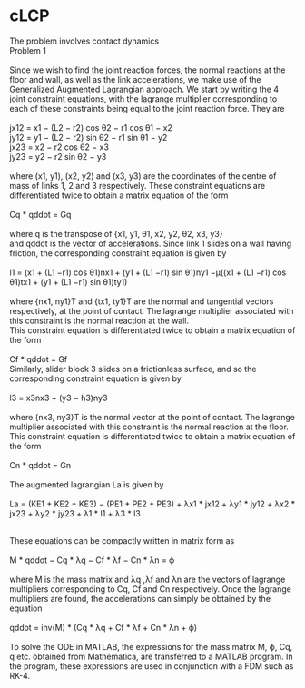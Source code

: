 # cLCP
The problem involves contact dynamics<br />
Problem 1<br />
<br />
Since we wish to find the joint reaction forces, the normal reactions at the floor and wall, as well as the link
accelerations, we make use of the Generalized Augmented Lagrangian approach. We start by writing the 4 joint
constraint equations, with the lagrange multiplier corresponding to each of these constraints being equal to the
joint reaction force. They are <br />
<br />
jx12 = x1 − (L2 − r2) cos θ2 − r1 cos θ1 − x2 <br />
jy12 = y1 − (L2 − r2) sin θ2 − r1 sin θ1 − y2 <br />
jx23 = x2 − r2 cos θ2 − x3 <br />
jy23 = y2 − r2 sin θ2 − y3 <br />
<br />
where (x1, y1), (x2, y2) and (x3, y3) are the coordinates of the centre of mass of links 1, 2 and 3 respectively. These
constraint equations are differentiated twice to obtain a matrix equation of the form <br />
<br />
Cq * qddot = Gq <br />
<br />
where q is the transpose of  {x1, y1, θ1, x2, y2, θ2, x3, y3}<br />
and qddot is the vector of accelerations. Since link 1 slides on a wall having friction, the corresponding constraint
equation is given by <br />
<br />
l1 = (x1 + (L1 −r1) cos θ1)nx1 + (y1 + (L1 −r1) sin θ1)ny1 −μ((x1 + (L1 −r1) cos θ1)tx1 + (y1 + (L1 −r1) sin θ1)ty1) <br />
<br />
where {nx1, ny1}T and {tx1, ty1}T are the normal and tangential vectors respectively, at the point of contact. The
lagrange multiplier associated with this constraint is the normal reaction at the wall. <br />
This constraint equation is differentiated twice to obtain a matrix equation of the form <br />
<br />
Cf * qddot = Gf
<br />
Similarly, slider block 3 slides on a frictionless surface, and so the corresponding constraint equation is given by<br />
<br />
l3 = x3nx3 + (y3 − h3)ny3 <br />
<br />
where {nx3, ny3}T is the normal vector at the point of contact. The lagrange multiplier associated with this
constraint is the normal reaction at the floor. This constraint equation is differentiated twice to obtain a matrix
equation of the form <br />
<br />
Cn * qddot = Gn <br />
<br />
The augmented lagrangian La is given by <br />
<br />
La = (KE1 + KE2 + KE3) − (PE1 + PE2 + PE3) + λx1 * jx12 + λy1 * jy12 + λx2 * jx23 + λy2 * jy23 + λ1 * l1 + λ3 * l3 <br />
<br />

These equations can be compactly written in matrix form as <br />
<br />
M * qddot − Cq * λq − Cf * λf − Cn * λn = ϕ <br />
<br />
where M is the mass matrix and λq ,λf and λn are the vectors of lagrange multipliers corresponding to Cq, Cf
and Cn respectively.
Once the lagrange multipliers are found, the accelerations can simply be obtained by the equation<br />
<br />
qddot = inv(M) * (Cq * λq + Cf * λf + Cn * λn + ϕ) <br />
<br />
To solve the ODE in MATLAB, the expressions for the mass matrix M, ϕ, Cq, q etc. obtained from Mathematica,
are transferred to a MATLAB program. In the program, these expressions are used in conjunction with a FDM
such as RK-4.



